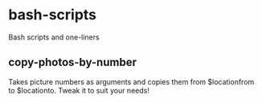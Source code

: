 # bash-scripts
Bash scripts and one-liners

## copy-photos-by-number
Takes picture numbers as arguments and copies them from $locationfrom to $locationto. Tweak it to suit your needs!

